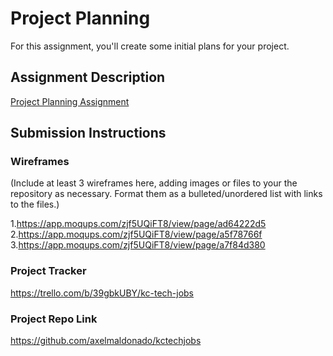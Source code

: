 # Project Planning
For this assignment, you'll create some initial plans for your project.

## Assignment Description
[Project Planning Assignment](https://education.launchcode.org/liftoff/assignments/planning/)

## Submission Instructions

### Wireframes

(Include at least 3 wireframes here, adding images or files to your the repository as necessary. Format them as a bulleted/unordered list with links to the files.)

1.https://app.moqups.com/zjf5UQiFT8/view/page/ad64222d5
2.https://app.moqups.com/zjf5UQiFT8/view/page/a5f78766f
3.https://app.moqups.com/zjf5UQiFT8/view/page/a7f84d380

### Project Tracker

https://trello.com/b/39gbkUBY/kc-tech-jobs

### Project Repo Link

https://github.com/axelmaldonado/kctechjobs
